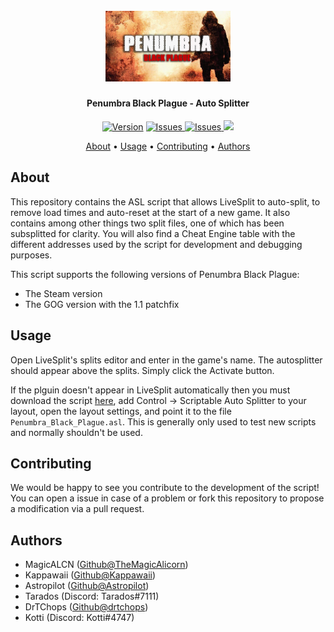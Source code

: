 <h1 align="center">
  <br>
  <img src="https://raw.githubusercontent.com/Astropilot/PenumbraBPAutoSplitter/master/images/bpb.jpg" alt="Penumbra Black Plague" width="200">
</h1>

<h4 align="center">
Penumbra Black Plague - Auto Splitter</h4>

<p align="center">
  <a href="https://github.com/Astropilot/PenumbraBPAutoSplitter/releases/latest"><img src="https://img.shields.io/github/release/Astropilot/PenumbraBPAutoSplitter.svg" alt="Version"></a>
  <a href="https://github.com/Astropilot/PenumbraBPAutoSplitter/issues">
    <img src="https://img.shields.io/github/issues/Astropilot/PenumbraBPAutoSplitter"
         alt="Issues">
  </a>
  <a href="https://github.com/Astropilot/PenumbraBPAutoSplitter/pulls">
    <img src="https://img.shields.io/github/issues-pr-raw/Astropilot/PenumbraBPAutoSplitter"
         alt="Issues">
  </a>
  <img src="https://img.shields.io/badge/Made%20with-%E2%9D%A4%EF%B8%8F-yellow.svg">
</p>

<p align="center">
  <a href="#about">About</a> •
  <a href="#usage">Usage</a> •
  <a href="#contributing">Contributing</a> •
  <a href="#authors">Authors</a>
</p>

## About

This repository contains the ASL script that allows LiveSplit to auto-split, to remove load times and auto-reset at the start of a new game.
It also contains among other things two split files, one of which has been subsplitted for clarity. You will also find a Cheat Engine table with the different addresses used by the script for development and debugging purposes.

This script supports the following versions of Penumbra Black Plague:
* The Steam version
* The GOG version with the 1.1 patchfix

## Usage

Open LiveSplit's splits editor and enter in the game's name. The autosplitter should appear above the splits. Simply click the Activate button.

If the plguin doesn't appear in LiveSplit automatically then you must download the script [here](https://github.com/Astropilot/PenumbraBPAutoSplitter/releases/latest), add Control -> Scriptable Auto Splitter to your layout, open the layout settings, and point it to the file `Penumbra_Black_Plague.asl`. This is generally only used to test new scripts and normally shouldn't be used.

## Contributing

We would be happy to see you contribute to the development of the script!
You can open a issue in case of a problem or fork this repository to propose a modification via a pull request.

## Authors

* MagicALCN ([Github@TheMagicAlicorn](https://github.com/TheMagicAlicorn))
* Kappawaii ([Github@Kappawaii](https://github.com/Kappawaii))
* Astropilot ([Github@Astropilot](https://github.com/Astropilot))
* Tarados (Discord: Tarados#7111)
* DrTChops ([Github@drtchops](https://github.com/drtchops))
* Kotti (Discord: Kotti#4747)
